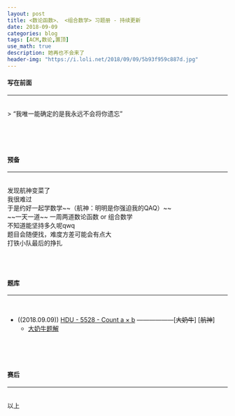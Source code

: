 ```yaml
---
layout: post
title: <数论函数>、 <组合数学> 习题册 - 持续更新
date: 2018-09-09
categories: blog
tags: [ACM,数论,置顶]
use_math: true	
description: 她再也不会来了
header-img: "https://i.loli.net/2018/09/09/5b93f959c887d.jpg"
---
```


#### 写在前面
***
<br>
> “我唯一能确定的是我永远不会将你遗忘” 

<br><br><br>


#### 预备
***
<br>
发现航神变菜了<br>
我很难过<br>
于是约好一起学数学~~（航神：明明是你强迫我的QAQ）~~<br>
~~一天一道~~ 一周两道数论函数 or 组合数学<br>
不知道能坚持多久呢qwq<br>
题目会随便找，难度方差可能会有点大<br>
打铁小队最后的挣扎<br>
<br><br><br>


#### 题库
***
<br>

- ((2018.09.09)) [HDU - 5528 - Count a × b](http://acm.hdu.edu.cn/showproblem.php?pid=5528) ——————\[~~大奶牛~~\] \[~~航神~~\]
  - [大奶牛题解](http://seventeenjcinta.com/blog/2018/09/09/hdu-5528/)

<br><br><br>


#### 赛后
***
<br>
以上


